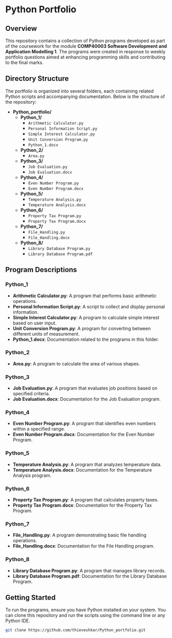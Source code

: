 # Python Portfolio

## Overview

This repository contains a collection of Python programs developed as part of the coursework for the module **COMP40003 Software Development and Application Modelling 1**. 
The programs were created in response to weekly portfolio questions aimed at enhancing programming skills and contributing to the final marks.

## Directory Structure

The portfolio is organized into several folders, each containing related Python scripts and accompanying documentation. Below is the structure of the repository:

- **Python_portfolio/**
  - **Python_1/**
    - `Arithmetic Calculator.py`
    - `Personal Information Script.py`
    - `Simple Interest Calculator.py`
    - `Unit Conversion Program.py`
    - `Python_1.docx`
  - **Python_2/**
    - `Area.py`
  - **Python_3/**
    - `Job Evaluation.py`
    - `Job Evaluation.docx`
  - **Python_4/**
    - `Even Number Program.py`
    - `Even Number Program.docx`
  - **Python_5/**
    - `Temperature Analysis.py`
    - `Temperature Analysis.docx`
  - **Python_6/**
    - `Property Tax Program.py`
    - `Property Tax Program.docx`
  - **Python_7/**
    - `File_Handling.py`
    - `File_Handling.docx`
  - **Python_8/**
    - `Library Database Program.py`
    - `Library Database Program.pdf`

## Program Descriptions

### Python_1
- **Arithmetic Calculator.py**: A program that performs basic arithmetic operations.
- **Personal Information Script.py**: A script to collect and display personal information.
- **Simple Interest Calculator.py**: A program to calculate simple interest based on user input.
- **Unit Conversion Program.py**: A program for converting between different units of measurement.
- **Python_1.docx**: Documentation related to the programs in this folder.

### Python_2
- **Area.py**: A program to calculate the area of various shapes.

### Python_3
- **Job Evaluation.py**: A program that evaluates job positions based on specified criteria.
- **Job Evaluation.docx**: Documentation for the Job Evaluation program.

### Python_4
- **Even Number Program.py**: A program that identifies even numbers within a specified range.
- **Even Number Program.docx**: Documentation for the Even Number Program.

### Python_5
- **Temperature Analysis.py**: A program that analyzes temperature data.
- **Temperature Analysis.docx**: Documentation for the Temperature Analysis program.

### Python_6
- **Property Tax Program.py**: A program that calculates property taxes.
- **Property Tax Program.docx**: Documentation for the Property Tax Program.

### Python_7
- **File_Handling.py**: A program demonstrating basic file handling operations.
- **File_Handling.docx**: Documentation for the File Handling program.

### Python_8
- **Library Database Program.py**: A program that manages library records.
- **Library Database Program.pdf**: Documentation for the Library Database Program.

## Getting Started

To run the programs, ensure you have Python installed on your system. You can clone this repository and run the scripts using the command line or any Python IDE.

```bash
git clone https://github.com/thieveshkar/Python_portfolio.git
